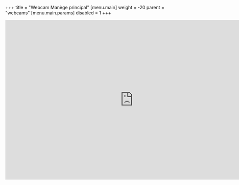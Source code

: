 +++
title = "Webcam Manège principal"
[menu.main]
  weight = -20
  parent = "webcams"
  [menu.main.params]
    disabled = 1
+++

<iframe src="https://camera1.brahier.ch/player.html" name="restreamer-player" width="800" height="500" scrolling="no" frameborder="0" webkitallowfullscreen="true" mozallowfullscreen="true" allowfullscreen="true"></iframe>

